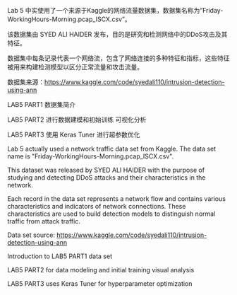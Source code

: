 Lab 5 中实使用了一个来源于Kaggle的网络流量数据集，数据集名称为“Friday-WorkingHours-Morning.pcap_ISCX.csv”。

该数据集由 SYED ALI HAIDER 发布，目的是研究和检测网络中的DDoS攻击及其特征。

数据集中每条记录代表一个网络流，包含了网络连接的多种特征和指标，这些特征被用来构建检测模型以区分正常流量和攻击流量。

数据集来源：https://www.kaggle.com/code/syedali110/intrusion-detection-using-ann

LAB5 PART1 数据集简介 

LAB5 PART2 进行数据建模和初始训练 可视化分析

LAB5 PART3 使用 Keras Tuner 进行超参数优化 

Lab 5 actually used a network traffic data set from Kaggle. The data set name is "Friday-WorkingHours-Morning.pcap_ISCX.csv".

This dataset was released by SYED ALI HAIDER with the purpose of studying and detecting DDoS attacks and their characteristics in the network.

Each record in the data set represents a network flow and contains various characteristics and indicators of network connections. These characteristics are used to build detection models to distinguish normal traffic from attack traffic.

Data set source: https://www.kaggle.com/code/syedali110/intrusion-detection-using-ann

Introduction to LAB5 PART1 data set

LAB5 PART2 for data modeling and initial training visual analysis

LAB5 PART3 uses Keras Tuner for hyperparameter optimization
